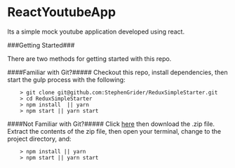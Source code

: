 # ReactYoutubeApp

Its a simple mock youtube application developed using react.

###Getting Started###

There are two methods for getting started with this repo.

####Familiar with Git?#####
Checkout this repo, install dependencies, then start the gulp process with the following:

```
	> git clone git@github.com:StephenGrider/ReduxSimpleStarter.git
	> cd ReduxSimpleStarter
	> npm install  || yarn
	> npm start || yarn start
```

####Not Familiar with Git?#####
Click [here](https://github.com/sairamchappidi/reactYoutubeapp/releases) then download the .zip file.  Extract the contents of the zip file, then open your terminal, change to the project directory, and:

```
	> npm install || yarn 
	> npm start || yarn start
	
```
